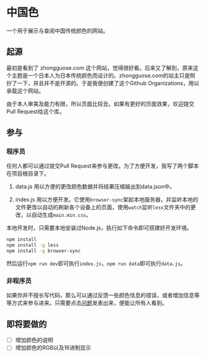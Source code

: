 # 中国色

一个用于展示与查阅中国传统颜色的网站。

## 起源

最初是看到了 zhongguose.com 这个网站，觉得很好看。后来又了解到，原来这个主题是一个日本人为日本传统颜色而设计的。zhongguose.com的站主只是照抄了一下，并且并不是开源的。于是我便创建了这个Github Organizations，用以承载这个网站。

由于本人审美及能力有限，所以页面比较丑。如果有更好的页面效果，欢迎提交Pull Request给这个库。

## 参与

### 程序员

任何人都可以通过提交Pull Request来参与更改。为了方便开发，我写了两个脚本在项目根目录下。

1. data.js 用以方便的更改颜色数据并将结果压缩输出到data.json中。

2. index.js 用以方便开发。它使用`browser-sync`架起本地服务器，并监听本地的文件更改以自动的刷新各个设备上的页面，使用`watch`监听`less`文件夹中的更改，以自动生成`main.min.css`。

本地开发时，只需要本地安装过Node.js，执行如下命令即可搭建好开发环境。

```bash
npm install
npm install -g less
npm install -g browser-sync
```

然后运行`npm run dev`即可执行`index.js`，`npm run data`即可执行`data.js`。

### 非程序员

如果你并不擅长写代码，那么可以通过反馈一些颜色信息的错误，或者增加信息等等方式来参与进来。只需要点击[问题](https://github.com/ChineseColor/ChineseColor.github.io/issues/new)发表出来，便能让所有人看到。

## 即将要做的

- [ ] 增加颜色的说明
- [ ] 增加颜色的RGB以及16进制显示
